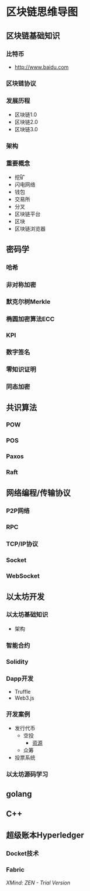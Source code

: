 # 区块链思维导图
## 区块链基础知识
### 比特币
* http://www.baidu.com
### 区块链协议
### 发展历程
* 区块链1.0
* 区块链2.0
* 区块链3.0
### 架构
### 重要概念
* 挖矿
* 闪电网络
* 钱包
* 交易所
* 分叉
* 区块链平台
* 区块
* 区块链浏览器
## 密码学
### 哈希
### 非对称加密
### 默克尔树Merkle
### 椭圆加密算法ECC
### KPI
### 数字签名
### 零知识证明
### 同态加密
## 共识算法
### POW
### POS
### Paxos
### Raft
## 网络编程/传输协议
### P2P网络
### RPC
### TCP/IP协议
### Socket
### WebSocket
## 以太坊开发
### 以太坊基础知识
* 架构
### 智能合约
### Solidity
### Dapp开发
* Truffle
* Web3.js
### 开发案例
* 发行代币
    * 空投
        * [资源](https://github.com/okwen5566/blockchain-study/blob/master/%E5%88%9B%E5%BB%BA%E8%87%AA%E5%B7%B1%E7%9A%84%E4%BB%A3%E5%B8%81%E8%BF%9B%E8%A1%8CICO(%E4%B8%80).md)
    * 众筹
* 投票系统
### 以太坊源码学习
## golang
## C++
## 超级账本Hyperledger
### Docket技术
### Fabric

*XMind: ZEN - Trial Version*
